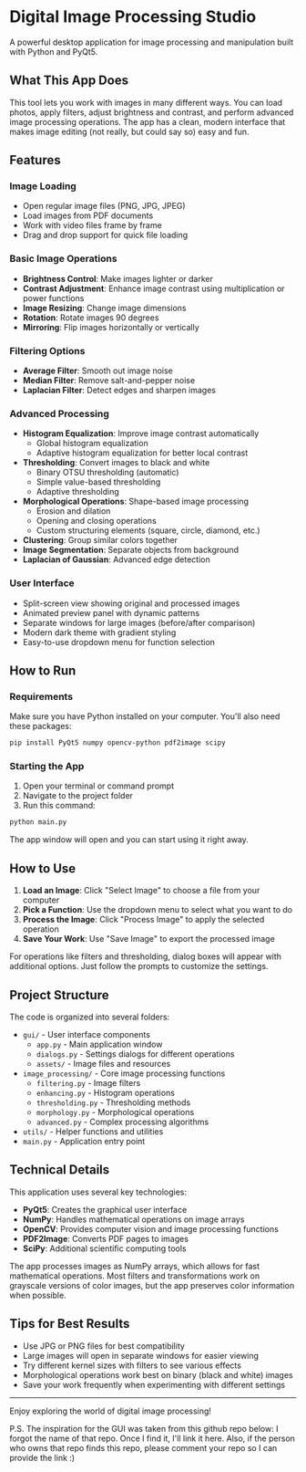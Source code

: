 # Digital Image Processing Studio

A powerful desktop application for image processing and manipulation built with Python and PyQt5.

## What This App Does

This tool lets you work with images in many different ways. You can load photos, apply filters, adjust brightness and contrast, and perform advanced image processing operations. The app has a clean, modern interface that makes image editing (not really, but could say so) easy and fun.

## Features

### Image Loading
- Open regular image files (PNG, JPG, JPEG)
- Load images from PDF documents
- Work with video files frame by frame
- Drag and drop support for quick file loading

### Basic Image Operations
- **Brightness Control**: Make images lighter or darker
- **Contrast Adjustment**: Enhance image contrast using multiplication or power functions
- **Image Resizing**: Change image dimensions
- **Rotation**: Rotate images 90 degrees
- **Mirroring**: Flip images horizontally or vertically

### Filtering Options
- **Average Filter**: Smooth out image noise
- **Median Filter**: Remove salt-and-pepper noise
- **Laplacian Filter**: Detect edges and sharpen images

### Advanced Processing
- **Histogram Equalization**: Improve image contrast automatically
  - Global histogram equalization
  - Adaptive histogram equalization for better local contrast
- **Thresholding**: Convert images to black and white
  - Binary OTSU thresholding (automatic)
  - Simple value-based thresholding
  - Adaptive thresholding
- **Morphological Operations**: Shape-based image processing
  - Erosion and dilation
  - Opening and closing operations
  - Custom structuring elements (square, circle, diamond, etc.)
- **Clustering**: Group similar colors together
- **Image Segmentation**: Separate objects from background
- **Laplacian of Gaussian**: Advanced edge detection

### User Interface
- Split-screen view showing original and processed images
- Animated preview panel with dynamic patterns
- Separate windows for large images (before/after comparison)
- Modern dark theme with gradient styling
- Easy-to-use dropdown menu for function selection

## How to Run

### Requirements
Make sure you have Python installed on your computer. You'll also need these packages:

```bash
pip install PyQt5 numpy opencv-python pdf2image scipy
```

### Starting the App
1. Open your terminal or command prompt
2. Navigate to the project folder
3. Run this command:
```bash
python main.py
```

The app window will open and you can start using it right away.

## How to Use

1. **Load an Image**: Click "Select Image" to choose a file from your computer
2. **Pick a Function**: Use the dropdown menu to select what you want to do
3. **Process the Image**: Click "Process Image" to apply the selected operation
4. **Save Your Work**: Use "Save Image" to export the processed image

For operations like filters and thresholding, dialog boxes will appear with additional options. Just follow the prompts to customize the settings.

## Project Structure

The code is organized into several folders:

- `gui/` - User interface components
  - `app.py` - Main application window
  - `dialogs.py` - Settings dialogs for different operations
  - `assets/` - Image files and resources
- `image_processing/` - Core image processing functions
  - `filtering.py` - Image filters
  - `enhancing.py` - Histogram operations
  - `thresholding.py` - Thresholding methods
  - `morphology.py` - Morphological operations
  - `advanced.py` - Complex processing algorithms
- `utils/` - Helper functions and utilities
- `main.py` - Application entry point

## Technical Details

This application uses several key technologies:

- **PyQt5**: Creates the graphical user interface
- **NumPy**: Handles mathematical operations on image arrays
- **OpenCV**: Provides computer vision and image processing functions
- **PDF2Image**: Converts PDF pages to images
- **SciPy**: Additional scientific computing tools

The app processes images as NumPy arrays, which allows for fast mathematical operations. Most filters and transformations work on grayscale versions of color images, but the app preserves color information when possible.

## Tips for Best Results

- Use JPG or PNG files for best compatibility
- Large images will open in separate windows for easier viewing
- Try different kernel sizes with filters to see various effects
- Morphological operations work best on binary (black and white) images
- Save your work frequently when experimenting with different settings

---

Enjoy exploring the world of digital image processing!

P.S. The inspiration for the GUI was taken from this github repo below:
I forgot the name of that repo. Once I find it, I'll link it here. Also, if the person who owns that repo finds this repo, please comment your repo so I can provide the link :)